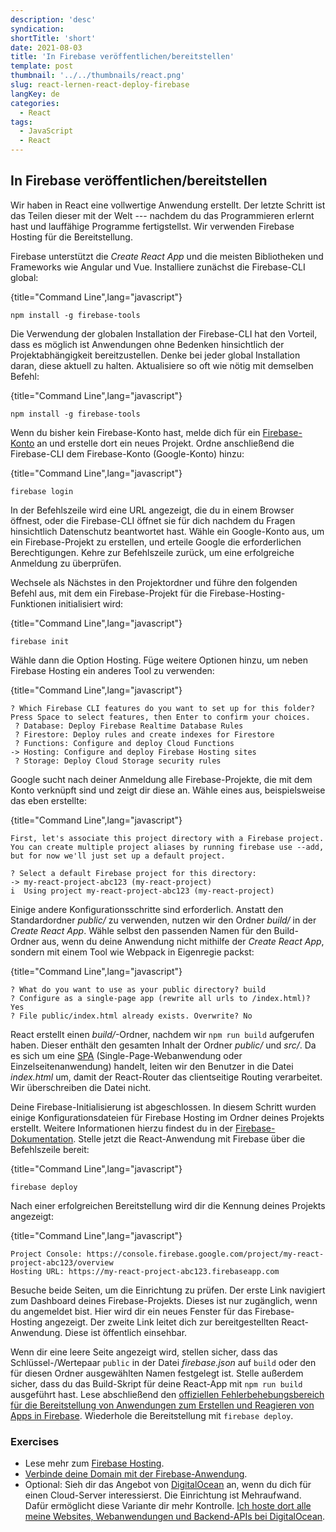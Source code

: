 ```yaml
---
description: 'desc'
syndication:
shortTitle: 'short'
date: 2021-08-03
title: 'In Firebase veröffentlichen/bereitstellen'
template: post
thumbnail: '../../thumbnails/react.png'
slug: react-lernen-react-deploy-firebase
langKey: de
categories:
  - React
tags:
  - JavaScript
  - React
---
```


## In Firebase veröffentlichen/bereitstellen

Wir haben in React eine vollwertige Anwendung erstellt. Der letzte Schritt ist das Teilen dieser mit der Welt --- nachdem du das Programmieren erlernt hast und lauffähige Programme fertigstellst. Wir verwenden Firebase Hosting für die Bereitstellung.

Firebase unterstützt die *Create React App* und die meisten Bibliotheken und Frameworks wie Angular und Vue. Installiere zunächst die Firebase-CLI global:

{title="Command Line",lang="javascript"}
```
npm install -g firebase-tools
```

Die Verwendung der globalen Installation der Firebase-CLI hat den Vorteil, dass es möglich ist Anwendungen ohne Bedenken hinsichtlich der Projektabhängigkeit bereitzustellen. Denke bei jeder global Installation daran, diese aktuell zu halten. Aktualisiere so oft wie nötig mit demselben Befehl:

{title="Command Line",lang="javascript"}
```
npm install -g firebase-tools
```

Wenn du bisher kein Firebase-Konto hast, melde dich für ein [Firebase-Konto](https://console.firebase.google.com/) an und erstelle dort ein neues Projekt. Ordne anschließend die Firebase-CLI dem Firebase-Konto (Google-Konto) hinzu:

{title="Command Line",lang="javascript"}
```
firebase login
```

In der Befehlszeile wird eine URL angezeigt, die du in einem Browser öffnest, oder die Firebase-CLI öffnet sie für dich nachdem du Fragen hinsichtlich Datenschutz beantwortet hast. Wähle ein Google-Konto aus, um ein Firebase-Projekt zu erstellen, und erteile Google die erforderlichen Berechtigungen. Kehre zur Befehlszeile zurück, um eine erfolgreiche Anmeldung zu überprüfen.

Wechsele als Nächstes in den Projektordner und führe den folgenden Befehl aus, mit dem ein Firebase-Projekt für die Firebase-Hosting-Funktionen initialisiert wird:

{title="Command Line",lang="javascript"}
```
firebase init
```

Wähle dann die Option Hosting. Füge weitere Optionen hinzu, um neben Firebase Hosting ein anderes Tool zu verwenden:

{title="Command Line",lang="javascript"}
```
? Which Firebase CLI features do you want to set up for this folder? Press Space to select features, then Enter to confirm your choices.
 ? Database: Deploy Firebase Realtime Database Rules
 ? Firestore: Deploy rules and create indexes for Firestore
 ? Functions: Configure and deploy Cloud Functions
-> Hosting: Configure and deploy Firebase Hosting sites
 ? Storage: Deploy Cloud Storage security rules
```

Google sucht nach deiner Anmeldung alle Firebase-Projekte, die mit dem Konto verknüpft sind und zeigt dir diese an. Wähle eines aus, beispielsweise das eben erstellte:

{title="Command Line",lang="javascript"}
```
First, let's associate this project directory with a Firebase project.
You can create multiple project aliases by running firebase use --add,
but for now we'll just set up a default project.

? Select a default Firebase project for this directory:
-> my-react-project-abc123 (my-react-project)
i  Using project my-react-project-abc123 (my-react-project)
```

Einige andere Konfigurationsschritte sind erforderlich. Anstatt den Standardordner *public/* zu verwenden, nutzen wir den Ordner *build/* in der *Create React App*. Wähle selbst den passenden Namen für den Build-Ordner aus, wenn du deine Anwendung nicht mithilfe der *Create React App*, sondern mit einem Tool wie Webpack in Eigenregie packst:

{title="Command Line",lang="javascript"}
```
? What do you want to use as your public directory? build
? Configure as a single-page app (rewrite all urls to /index.html)? Yes
? File public/index.html already exists. Overwrite? No
```

React erstellt einen *build/*-Ordner, nachdem wir `npm run build` aufgerufen haben. Dieser enthält den gesamten Inhalt der Ordner *public/* und *src/*. Da es sich um eine [SPA](https://de.wikipedia.org/wiki/Single-Page-Webanwendung) (Single-Page-Webanwendung oder Einzelseitenanwendung) handelt, leiten wir den Benutzer in die Datei *index.html* um, damit der React-Router das clientseitige Routing verarbeitet. Wir überschreiben die Datei nicht.

Deine Firebase-Initialisierung ist abgeschlossen. In diesem Schritt wurden einige Konfigurationsdateien für Firebase Hosting im Ordner deines Projekts erstellt. Weitere Informationen hierzu findest du in der [Firebase-Dokumentation](https://firebase.google.com/docs/hosting/full-config). Stelle jetzt die React-Anwendung mit Firebase über die Befehlszeile bereit:

{title="Command Line",lang="javascript"}
```
firebase deploy
```

Nach einer erfolgreichen Bereitstellung wird dir die Kennung deines Projekts angezeigt:

{title="Command Line",lang="javascript"}
```
Project Console: https://console.firebase.google.com/project/my-react-project-abc123/overview
Hosting URL: https://my-react-project-abc123.firebaseapp.com
```

Besuche beide Seiten, um die Einrichtung zu prüfen. Der erste Link navigiert zum Dashboard deines Firebase-Projekts. Dieses ist nur zugänglich, wenn du angemeldet bist. Hier wird dir ein neues Fenster für das Firebase-Hosting angezeigt. Der zweite Link leitet dich zur bereitgestellten React-Anwendung. Diese ist öffentlich einsehbar.

Wenn dir eine leere Seite angezeigt wird, stellen sicher, dass das Schlüssel-/Wertepaar `public` in der Datei *firebase.json* auf `build` oder den für diesen Ordner ausgewählten Namen festgelegt ist. Stelle außerdem sicher, dass du das Build-Skript für deine React-App mit `npm run build` ausgeführt hast. Lese abschließend den [offiziellen Fehlerbehebungsbereich für die Bereitstellung von Anwendungen zum Erstellen und Reagieren von Apps in Firebase](https://create-react-app.dev/docs/deployment). Wiederhole die Bereitstellung mit `firebase deploy`.

### Exercises

* Lese mehr zum [Firebase Hosting](https://firebase.google.com/docs/hosting/).
* [Verbinde deine Domain mit der Firebase-Anwendung](https://firebase.google.com/docs/hosting/custom-domain).
* Optional: Sieh dir das Angebot von [DigitalOcean](https://m.do.co/c/fb27c90322f3) an, wenn du dich für einen Cloud-Server interessierst. Die Einrichtung ist Mehraufwand. Dafür ermöglicht diese Variante dir mehr Kontrolle. [Ich hoste dort alle meine Websites, Webanwendungen und Backend-APIs bei DigitalOcean](https://www.robinwieruch.de/deploy-applications-digital-ocean/).
<img src="https://vg04.met.vgwort.de/na/8bdb1675e89b4c82ae9bfae86b9c3299" width="1" height="1" alt="">
